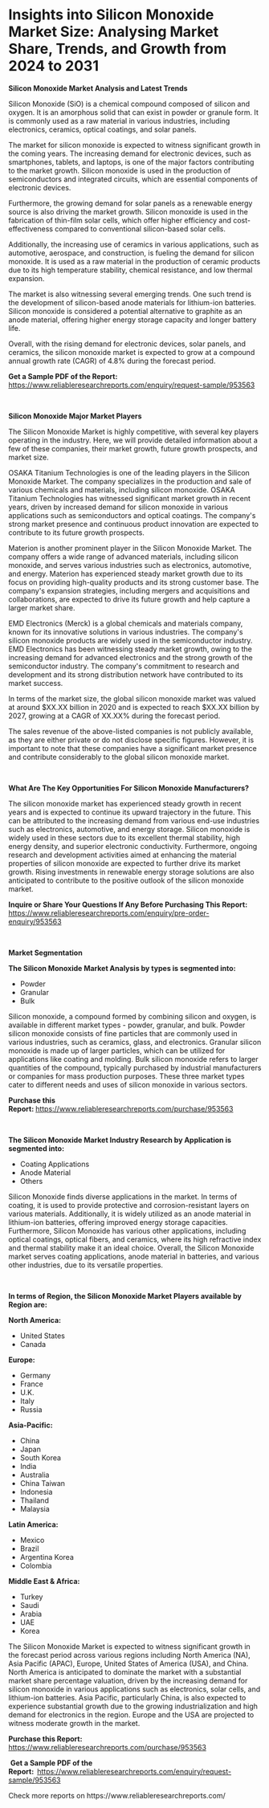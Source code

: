 <p><h1>Insights into Silicon Monoxide Market Size: Analysing Market Share, Trends, and Growth from 2024 to 2031</h1></p><p><strong>Silicon Monoxide Market Analysis and Latest Trends</strong></p>
<p><p>Silicon Monoxide (SiO) is a chemical compound composed of silicon and oxygen. It is an amorphous solid that can exist in powder or granule form. It is commonly used as a raw material in various industries, including electronics, ceramics, optical coatings, and solar panels.</p><p>The market for silicon monoxide is expected to witness significant growth in the coming years. The increasing demand for electronic devices, such as smartphones, tablets, and laptops, is one of the major factors contributing to the market growth. Silicon monoxide is used in the production of semiconductors and integrated circuits, which are essential components of electronic devices.</p><p>Furthermore, the growing demand for solar panels as a renewable energy source is also driving the market growth. Silicon monoxide is used in the fabrication of thin-film solar cells, which offer higher efficiency and cost-effectiveness compared to conventional silicon-based solar cells.</p><p>Additionally, the increasing use of ceramics in various applications, such as automotive, aerospace, and construction, is fueling the demand for silicon monoxide. It is used as a raw material in the production of ceramic products due to its high temperature stability, chemical resistance, and low thermal expansion.</p><p>The market is also witnessing several emerging trends. One such trend is the development of silicon-based anode materials for lithium-ion batteries. Silicon monoxide is considered a potential alternative to graphite as an anode material, offering higher energy storage capacity and longer battery life.</p><p>Overall, with the rising demand for electronic devices, solar panels, and ceramics, the silicon monoxide market is expected to grow at a compound annual growth rate (CAGR) of 4.8% during the forecast period.</p></p>
<p><strong>Get a Sample PDF of the Report:&nbsp;</strong> <a href="https://www.reliableresearchreports.com/enquiry/request-sample/953563">https://www.reliableresearchreports.com/enquiry/request-sample/953563</a></p>
<p>&nbsp;</p>
<p><strong>Silicon Monoxide Major Market Players</strong></p>
<p><p>The Silicon Monoxide Market is highly competitive, with several key players operating in the industry. Here, we will provide detailed information about a few of these companies, their market growth, future growth prospects, and market size. </p><p>OSAKA Titanium Technologies is one of the leading players in the Silicon Monoxide Market. The company specializes in the production and sale of various chemicals and materials, including silicon monoxide. OSAKA Titanium Technologies has witnessed significant market growth in recent years, driven by increased demand for silicon monoxide in various applications such as semiconductors and optical coatings. The company's strong market presence and continuous product innovation are expected to contribute to its future growth prospects. </p><p>Materion is another prominent player in the Silicon Monoxide Market. The company offers a wide range of advanced materials, including silicon monoxide, and serves various industries such as electronics, automotive, and energy. Materion has experienced steady market growth due to its focus on providing high-quality products and its strong customer base. The company's expansion strategies, including mergers and acquisitions and collaborations, are expected to drive its future growth and help capture a larger market share.</p><p>EMD Electronics (Merck) is a global chemicals and materials company, known for its innovative solutions in various industries. The company's silicon monoxide products are widely used in the semiconductor industry. EMD Electronics has been witnessing steady market growth, owing to the increasing demand for advanced electronics and the strong growth of the semiconductor industry. The company's commitment to research and development and its strong distribution network have contributed to its market success.</p><p>In terms of the market size, the global silicon monoxide market was valued at around $XX.XX billion in 2020 and is expected to reach $XX.XX billion by 2027, growing at a CAGR of XX.XX% during the forecast period.</p><p>The sales revenue of the above-listed companies is not publicly available, as they are either private or do not disclose specific figures. However, it is important to note that these companies have a significant market presence and contribute considerably to the global silicon monoxide market.</p></p>
<p>&nbsp;</p>
<p><strong>What Are The Key Opportunities For Silicon Monoxide Manufacturers?</strong></p>
<p><p>The silicon monoxide market has experienced steady growth in recent years and is expected to continue its upward trajectory in the future. This can be attributed to the increasing demand from various end-use industries such as electronics, automotive, and energy storage. Silicon monoxide is widely used in these sectors due to its excellent thermal stability, high energy density, and superior electronic conductivity. Furthermore, ongoing research and development activities aimed at enhancing the material properties of silicon monoxide are expected to further drive its market growth. Rising investments in renewable energy storage solutions are also anticipated to contribute to the positive outlook of the silicon monoxide market.</p></p>
<p><strong>Inquire or Share Your Questions If Any Before Purchasing This Report:</strong> <a href="https://www.reliableresearchreports.com/enquiry/pre-order-enquiry/953563">https://www.reliableresearchreports.com/enquiry/pre-order-enquiry/953563</a></p>
<p>&nbsp;</p>
<p><strong>Market Segmentation</strong></p>
<p><strong>The Silicon Monoxide Market Analysis by types is segmented into:</strong></p>
<p><ul><li>Powder</li><li>Granular</li><li>Bulk</li></ul></p>
<p><p>Silicon monoxide, a compound formed by combining silicon and oxygen, is available in different market types - powder, granular, and bulk. Powder silicon monoxide consists of fine particles that are commonly used in various industries, such as ceramics, glass, and electronics. Granular silicon monoxide is made up of larger particles, which can be utilized for applications like coating and molding. Bulk silicon monoxide refers to larger quantities of the compound, typically purchased by industrial manufacturers or companies for mass production purposes. These three market types cater to different needs and uses of silicon monoxide in various sectors.</p></p>
<p><strong>Purchase this Report:&nbsp;</strong><a href="https://www.reliableresearchreports.com/purchase/953563">https://www.reliableresearchreports.com/purchase/953563</a></p>
<p>&nbsp;</p>
<p><strong>The Silicon Monoxide Market Industry Research by Application is segmented into:</strong></p>
<p><ul><li>Coating Applications</li><li>Anode Material</li><li>Others</li></ul></p>
<p><p>Silicon Monoxide finds diverse applications in the market. In terms of coating, it is used to provide protective and corrosion-resistant layers on various materials. Additionally, it is widely utilized as an anode material in lithium-ion batteries, offering improved energy storage capacities. Furthermore, Silicon Monoxide has various other applications, including optical coatings, optical fibers, and ceramics, where its high refractive index and thermal stability make it an ideal choice. Overall, the Silicon Monoxide market serves coating applications, anode material in batteries, and various other industries, due to its versatile properties.</p></p>
<p>&nbsp;</p>
<p><strong>In terms of Region, the Silicon Monoxide Market Players available by Region are:</strong></p>
<p>
    <p> <strong> North America: </strong>
        <ul>
            <li>United States</li>
            <li>Canada</li>
        </ul>
        </p> 
    <p> <strong> Europe: </strong>
        <ul>
            <li>Germany</li>
            <li>France</li>
            <li>U.K.</li>
            <li>Italy</li>
            <li>Russia</li>
        </ul>
        </p> 
    <p> <strong> Asia-Pacific: </strong>
        <ul>
            <li>China</li>
            <li>Japan</li>
            <li>South Korea</li>
            <li>India</li>
            <li>Australia</li>
            <li>China Taiwan</li>
            <li>Indonesia</li>
            <li>Thailand</li>
            <li>Malaysia</li>
        </ul>
        </p> 
    <p> <strong> Latin America: </strong>
        <ul>
            <li>Mexico</li>
            <li>Brazil</li>
            <li>Argentina Korea</li>
            <li>Colombia</li>
        </ul>
        </p> 
    <p> <strong> Middle East & Africa: </strong>
        <ul>
            <li>Turkey</li>
            <li>Saudi</li>
            <li>Arabia</li>
            <li>UAE</li>
            <li>Korea</li>
        </ul>
    </p>
    </p>
<p><p>The Silicon Monoxide Market is expected to witness significant growth in the forecast period across various regions including North America (NA), Asia Pacific (APAC), Europe, United States of America (USA), and China. North America is anticipated to dominate the market with a substantial market share percentage valuation, driven by the increasing demand for silicon monoxide in various applications such as electronics, solar cells, and lithium-ion batteries. Asia Pacific, particularly China, is also expected to experience substantial growth due to the growing industrialization and high demand for electronics in the region. Europe and the USA are projected to witness moderate growth in the market.</p></p>
<p><strong>Purchase this Report: </strong><a href="https://www.reliableresearchreports.com/purchase/953563">https://www.reliableresearchreports.com/purchase/953563</a></p>
<p>&nbsp;<strong>Get a Sample PDF of the Report:&nbsp;&nbsp;</strong><a href="https://www.reliableresearchreports.com/enquiry/request-sample/953563">https://www.reliableresearchreports.com/enquiry/request-sample/953563</a></p>
<p><strong></strong></p>
<p>Check more reports on https://www.reliableresearchreports.com/</p>